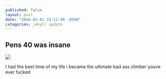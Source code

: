 ```yaml
---
published: false
layout: post
date: "2016-02-01 23:12:48 -0500"
categories: jekyll update
---
```


## Pens 40 was insane

![](http://i.kinja-img.com/gawker-media/image/upload/gzvg45bzaxogwn6rf20l.gif)

I had the best time of my life i became the ultimate bad ass climber youve ever fucked
